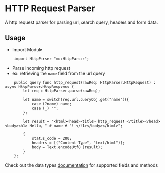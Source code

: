 # HTTP Request Parser
A http request parser for parsing url, search query, headers and form data.

## Usage
- Import Module
```motoko
    import HttpParser "mo:HttpParser";
```
- Parse incoming http request
-  ex:  retrieving the `name` field from the url query
```motoko
    public query func http_request(rawReq: HttpParser.HttpRequest) : async HttpParser.HttpResponse {
        let req = HttpParser.parse(rawReq);

        let name = switch(req.url.queryObj.get("name")){
            case (?name) name;
            case (_) "";
        };

        let result = "<html><head><title> http_request </title></head><body><h1> Hello, " # name # "! </h1></body></html>";

        {
            status_code = 200;
            headers = [("Content-Type", "text/html")];
            body = Text.encodeUtf8 (result);
        }
    };
```

Check out the data types [documentation](./docs.md) for supported fields and methods
